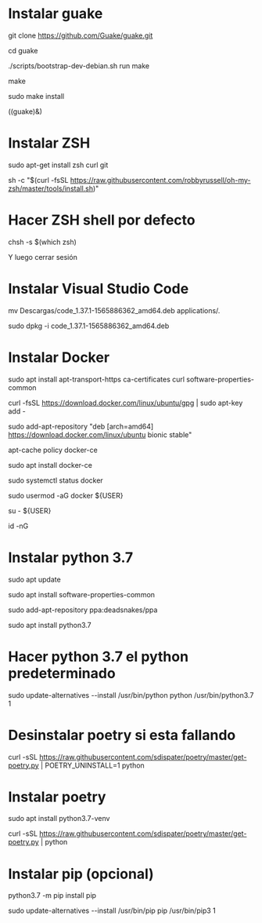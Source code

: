 # Instalar guake
git clone https://github.com/Guake/guake.git

cd guake

./scripts/bootstrap-dev-debian.sh run make

make

sudo make install

((guake)&)

# Instalar ZSH
sudo apt-get install zsh curl git

sh -c "$(curl -fsSL https://raw.githubusercontent.com/robbyrussell/oh-my-zsh/master/tools/install.sh)"

# Hacer ZSH shell por defecto
chsh -s $(which zsh)

Y luego cerrar sesión

# Instalar Visual Studio Code
mv Descargas/code_1.37.1-1565886362_amd64.deb applications/.

sudo dpkg -i code_1.37.1-1565886362_amd64.deb

# Instalar Docker
sudo apt install apt-transport-https ca-certificates curl software-properties-common

curl -fsSL https://download.docker.com/linux/ubuntu/gpg | sudo apt-key add -

sudo add-apt-repository "deb [arch=amd64] https://download.docker.com/linux/ubuntu bionic stable"

apt-cache policy docker-ce

sudo apt install docker-ce

sudo systemctl status docker

sudo usermod -aG docker ${USER}

su - ${USER}

id -nG

# Instalar python 3.7
sudo apt update

sudo apt install software-properties-common

sudo add-apt-repository ppa:deadsnakes/ppa

sudo apt install python3.7

# Hacer python 3.7 el python predeterminado
sudo update-alternatives --install /usr/bin/python python /usr/bin/python3.7 1

# Desinstalar poetry si esta fallando
curl -sSL https://raw.githubusercontent.com/sdispater/poetry/master/get-poetry.py | POETRY_UNINSTALL=1 python

# Instalar poetry
sudo apt install python3.7-venv

curl -sSL https://raw.githubusercontent.com/sdispater/poetry/master/get-poetry.py | python

# Instalar pip (opcional)
python3.7 -m pip install pip

sudo update-alternatives --install /usr/bin/pip pip /usr/bin/pip3 1
